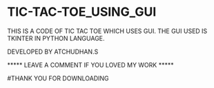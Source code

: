 # TIC-TAC-TOE_USING_GUI
THIS IS A CODE OF TIC TAC TOE WHICH USES GUI. THE GUI USED IS TKINTER IN PYTHON LANGUAGE.  

DEVELOPED BY ATCHUDHAN.S

***** LEAVE A COMMENT IF YOU LOVED MY WORK *****

#THANK YOU FOR DOWNLOADING
